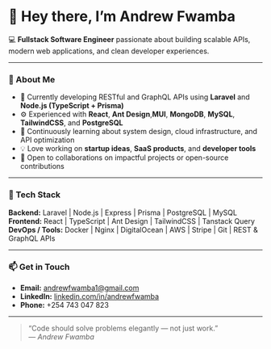 # 👋 Hey there, I’m Andrew Fwamba

💻 **Fullstack Software Engineer** passionate about building scalable APIs, modern web applications, and clean developer experiences.  

---

### 🧠 About Me
- 🔭 Currently developing RESTful and GraphQL APIs using **Laravel** and **Node.js (TypeScript + Prisma)**  
- ⚙️ Experienced with **React**, **Ant Design**,**MUI**, **MongoDB**, **MySQL**, **TailwindCSS**, and **PostgreSQL**  
- 🌱 Continuously learning about system design, cloud infrastructure, and API optimization  
- 💡 Love working on **startup ideas**, **SaaS products**, and **developer tools**  
- 🤝 Open to collaborations on impactful projects or open-source contributions  

---

### 🚀 Tech Stack
**Backend:** Laravel | Node.js | Express | Prisma | PostgreSQL | MySQL  
**Frontend:** React | TypeScript | Ant Design | TailwindCSS | Tanstack Query 
**DevOps / Tools:** Docker | Nginx | DigitalOcean | AWS | Stripe | Git | REST & GraphQL APIs  

---

### 📫 Get in Touch
- **Email:** [andrewfwamba1@gmail.com](mailto:andrewfwamba1@gmail.com)  
- **LinkedIn:** [linkedin.com/in/andrewfwamba](https://linkedin.com/in/andrew-fwamba1)  
- **Phone:** +254 743 047 823  

---

> “Code should solve problems elegantly — not just work.”  
> — *Andrew Fwamba*
